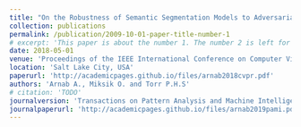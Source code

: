 ```yaml
---
title: "On the Robustness of Semantic Segmentation Models to Adversarial Attacks"
collection: publications
permalink: /publication/2009-10-01-paper-title-number-1
# excerpt: 'This paper is about the number 1. The number 2 is left for future work.'
date: 2018-05-01
venue: 'Proceedings of the IEEE International Conference on Computer Vision and Pattern Recognition (CVPR)'
location: 'Salt Lake City, USA'
paperurl: 'http://academicpages.github.io/files/arnab2018cvpr.pdf'
authors: 'Arnab A., Miksik O. and Torr P.H.S'
# citation: 'TODO'
journalversion: 'Transactions on Pattern Analysis and Machine Intelligence (T-PAMI)'
journalpaperurl: 'http://academicpages.github.io/files/arnab2019pami.pdf'
---
```

